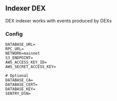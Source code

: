 ## Indexer DEX

DEX indexer works with events produced by DEXs

### Config

```
DATABASE_URL=
RPC_URL=
NETWORK=mainnet
S3_ENDPOINT=
AWS_ACCESS_KEY_ID=
AWS_SECRET_ACCESS_KEY=

# Optional
DATABASE_CA=
DATABASE_CERT=
DATABASE_KEY=
SENTRY_DSN=
```
